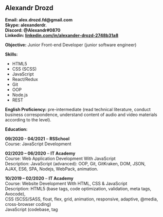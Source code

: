 ## Alexandr Drozd

__Email:  alex.drozd.fd@gmail.com__\
__Skype:  alexanderdr.__\
__Discord: @Alexandr#0870__\
__Linkedin: [linkedin.com/in/alexander-drozd-2748b31a8](linkedin.com/in/alexander-drozd-2748b31a8)__

__Objective:__ Junior Front-end Developer (junior software engineer)

__Skills:__

* HTML5
* CSS (SCSS)
* JavaScript
* React/Redux
* Git
* OOP
* Node.js
* REST

__English Proficiency:__ pre-intermediate (read technical literature, conduct business correspondence, understand content of audio and video materials according to the level).

__Education:__

__09/2020 - 04/2021__ – __RSSchool__\
Course: JavaScript Development

__02/2020 – 06/2020__ – __IT Academy__\
Course: Web Application Development With JavaScript\
Description: JavaScript (advanced): OOP, Git, GitKraken, DOM, JSON, AJAX, ES6, SPA, Nodejs, WebPack, animation.

__10/2019 – 02/2020__ – __IT Academy__\
Course: Website Development With HTML, CSS & JavaScript\
Description: HTML5 (base tags, code optimization, validation, meta tags, Avocode),\
CSS (SCSS/SASS, float, flex, grid, animation, responsive, adaptive, @media, cross-browser coding)\
JavaScript (codebase, tag <script>, async/defer, data type, array, function)

__2003 – 2008__ – __Belarusian State University__\
Faculty: Economics\
Description: Bachelor’s degree\
Specialization: Economist


### Work experience

__09/2020 - 04/2021__ – __RSSchool__\
__Role__: Junior Front-end Developer

__02/2020 – 06/2020__ – __IT Academy__\
__Project name:__ to-do list app\
__Role__: Junior Front-end Developer\
__Tools & Technologies:__ ES6, MVC, SPA, Modules, AJAX, Node.js, npm\

__10/2019 – 02/2020__ – __IT Academy__\
__Project name:__ phoenixcom site.\
__Role__: Junior Front-end Developer.\
__Tools & Technologies:__ ES5, HTML5, CSS(SCSS), JavaScript, Fancybox, Swiper, Avocode\

__09/2013 – 12/2019__ – __Manager, Wholesale company__\
__Main responsibilities:__
* general management of the company
* transactions and deals support
* interaction with suppliers in Russia, Kazakhstan, Kyrgyzstan, Iran, Ukraine

### Additional Information

__Professional interests:__
* freecodecamp.org
* stackoverflow.com
* developer.mozilla.org
* html5book.ru
* Kyle Simpson, “You don’t know JS”
* dev.by
* Rolling Scopes School

Military obligation status: liable for military service

__Reason for applying for a job:__ \
Progress in actual front-end technologies, learning new frameworks and acquisition of experience, growth in «horizontal» direction, improving my foreign language skills

__References:__

Letter of recommendation from Educational Center for Programming and High Tech (IT-Academy)